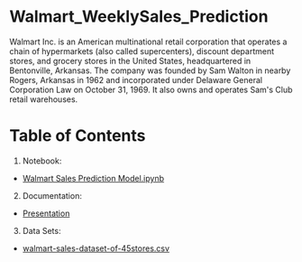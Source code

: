 # Walmart_WeeklySales_Prediction
Walmart Inc. is an American multinational retail corporation that operates a chain of hypermarkets (also called supercenters), discount department stores, and grocery stores in the United States, headquartered in Bentonville, Arkansas. The company was founded by Sam Walton in nearby Rogers, Arkansas in 1962 and incorporated under Delaware General Corporation Law on October 31, 1969. It also owns and operates Sam's Club retail warehouses.

# Table of Contents
1. Notebook:
- [Walmart Sales Prediction Model.ipynb](https://github.com/Xue-Liu-Alexia/Walmart_WeeklySales_Prediction_Model/blob/main/Walmart%20Sales%20Prediction%20Model.ipynb)
2. Documentation:
-  [Presentation](https://github.com/Xue-Liu-Alexia/Walmart_WeeklySales_Prediction_Model/blob/main/Walmart%20Weekly%20Sales%20Prediction.pptx)
3. Data Sets:
- [walmart-sales-dataset-of-45stores.csv](https://github.com/Xue-Liu-Alexia/Walmart_WeeklySales_Prediction_Model/blob/main/walmart-sales-dataset-of-45stores.csv)
